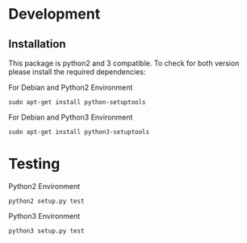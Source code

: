 
# Development

## Installation

This package is python2 and 3 compatible. To check for both version please
install the required dependencies:

For Debian and Python2 Environment

```
sudo apt-get install python-setuptools
```

For Debian and Python3 Environment

```
sudo apt-get install python3-setuptools
```


# Testing

Python2 Environment

```
python2 setup.py test
```

Python3 Environment

```
python3 setup.py test
```
